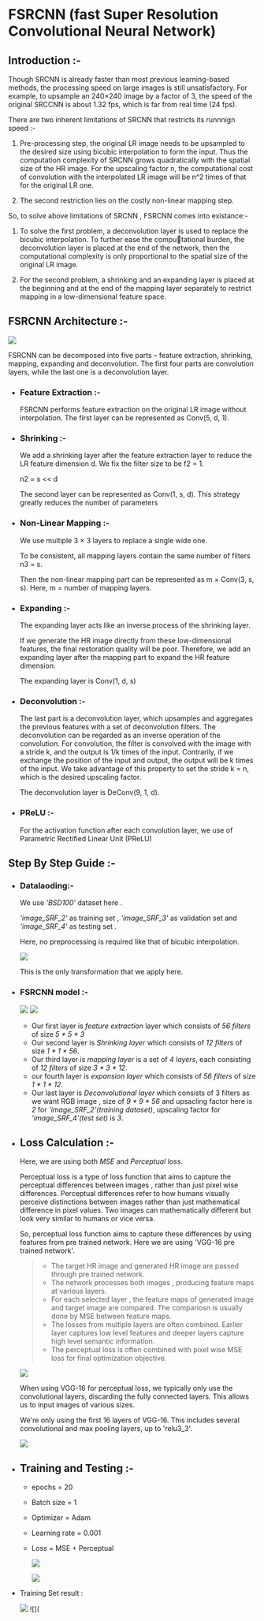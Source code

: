 # FSRCNN (fast Super Resolution Convolutional Neural Network)
## Introduction :-
Though SRCNN is already faster than most previous learning-based methods, the processing speed on large images is still unsatisfactory. For example, to upsample an 240×240 image by a factor of 3, the speed of the original SRCCNN is about 1.32 fps, which is far from real time (24 fps). 

There are two inherent limitations of SRCNN that restricts its runnnign speed :-
1. Pre-processing step, the original LR image needs to be upsampled to the desired size using bicubic interpolation to form the input. Thus the computation complexity of SRCNN grows quadratically with the spatial size of the HR image. For the upscaling factor n, the computational cost of convolution with the interpolated LR image will be n^2 times of that for the original LR one.
   
2. The second restriction lies on the costly non-linear mapping step.

So, to solve above limitations of SRCNN , FSRCNN comes into existance:-

 1. To solve the first problem, a deconvolution layer is used to replace the bicubic interpolation. To further ease the computational burden, the deconvolution layer is placed at the end of the network, then the computational complexity is only proportional to the spatial size of the original LR image.
    
 2. For the second problem, a shrinking and an expanding layer is placed at the beginning and at the end of the mapping layer separately to restrict mapping in a low-dimensional feature space.

## FSRCNN Architecture :-

![](https://github.com/Srishti002/FSRCNN/blob/main/Screenshot%202024-10-12%20233823.png)

FSRCNN can be decomposed into five parts – feature extraction, shrinking, mapping, expanding and deconvolution.
The first four parts are convolution layers, while the last one is a deconvolution layer.

- ### Feature Extraction :-

  FSRCNN performs feature extraction on the original LR image without interpolation.
  The first layer can be represented as Conv(5, d, 1).

- ### Shrinking :-

  We add a shrinking layer after the feature extraction layer to reduce the LR feature dimension d. We fix the filter size to be f2 = 1.

  n2 = s << d

  The second layer can be represented as Conv(1, s, d).
  This strategy greatly reduces the number of parameters

- ### Non-Linear Mapping :-
  
  We use multiple 3 × 3 layers to replace a single wide one.
  
  To be consistent, all mapping layers contain the same number of filters n3 = s.
  
  Then the non-linear mapping part can be represented as m × Conv(3, s, s). Here, m = number of mapping layers.

- ### Expanding :-

  The expanding layer acts like an inverse process of the shrinking layer.

  If we generate the HR image directly from these low-dimensional features, the final restoration quality will be poor. Therefore, we add an expanding layer after the mapping part to expand the HR feature dimension.

  The expanding layer is Conv(1, d, s)

- ### Deconvolution :-
  
  The last part is a deconvolution layer, which upsamples and aggregates the previous features with a set of deconvolution filters. The deconvolution can be regarded as an inverse operation of the convolution.
  For convolution, the filter is convolved with the image with a stride k, and the output is 1/k times of the input. Contrarily, if we exchange the position of the input and output, the output will be k times of the input.
  We take advantage of this property to set the stride k = n, which is the desired upscaling factor.

  The deconvolution layer is DeConv(9, 1, d).

- ### PReLU :-

  For the activation function after each convolution layer, we use of Parametric Rectified Linear Unit (PReLU)

## Step By Step Guide :-

- ### Datalaoding:-

  We use *'BSD100'* dataset here .
  
  *'image_SRF_2'* as training set , *'image_SRF_3'* as validation set and *'image_SRF_4'* as testing set .
  
  Here, no preprocessing is required like that of bicubic interpolation.

  ![](https://github.com/Srishti002/FSRCNN/blob/main/Screenshot%202024-10-13%20010754.png)

  This is the only transformation that we apply here.

- ### FSRCNN model :-

  ![](https://github.com/Srishti002/FSRCNN/blob/main/Screenshot%202024-10-13%20011204.png)
  ![](https://github.com/Srishti002/FSRCNN/blob/main/Screenshot%202024-10-13%20011228.png)

  - Our first layer is *feature extraction* layer which consists of *56 filters* of size *5 * 5 * 3*
  - Our second layer is *Shrinking layer* which consists of *12 filters* of size *1 * 1 * 56*.
  - Our third layer is *mapping layer* is a set of *4 layers*, each consisting of *12 filters* of size *3 * 3 * 12*.
  - our fourth layer is *expansion layer* which consists of *56 filters* of size *1 * 1 * 12*.
  - Our last layer is *Deconvolutional layer* which consists of 3 filters as we want RGB image , size of *9 * 9 * 56* and upsacling factor here is *2* for *'image_SRF_2'(training dataset)*, upscaling factor for *'image_SRF_4'(test set)* is *3*.

- ## Loss Calculation :-

  Here, we are using both *MSE* and *Perceptual loss*.

  Perceptual loss is a type of loss function that aims to capture the perceptual differences between images , rather than just pixel wise differences. Perceptual differences refer to how humans visually perceive 
  distinctions between images rather than just mathematical difference in pixel values. Two images can mathematically different but look very similar to humans or vice versa.

  So, perceptual loss function aims to capture these differences by using features from pre trained network. Here we are using 'VGG-16 pre trained network'.
  
  > - The target HR image and generated HR image are passed through pre trained network.
  > - The network processes both images , producing feature maps at various layers.
  > - For each selected layer , the feature maps of generated image and target image are compared. The compariosn is usually done by MSE between feature maps.
  > - The losses from multiple layers are often combined. Earlier layer captures low level features and deeper layers capture high level semantic information.
  > - The perceptual loss is often combined with pixel wise MSE loss for final optimization objective.
  
  ![](https://github.com/Srishti002/SRCNN/blob/main/Screenshot%202024-10-12%20030818.png)

  When using VGG-16 for perceptual loss, we typically only use the convolutional layers, discarding the fully connected layers. This allows us to input images of various sizes.

  We're only using the first 16 layers of VGG-16. This includes several convolutional and max pooling layers, up to 'relu3_3'.

  ![](https://github.com/Srishti002/FSRCNN/blob/main/Screenshot%202024-10-13%20020227.png)

- ## Training and Testing :-
  
  - epochs = 20
  - Batch size = 1
  - Optimizer = Adam
  - Learning rate = 0.001
  - Loss = MSE + Perceptual
    
    ![](https://github.com/Srishti002/FSRCNN/blob/main/Screenshot%202024-10-13%20020936.png)

    ![](https://github.com/Srishti002/FSRCNN/blob/main/Screenshot%202024-10-13%20021003.png)

- Training Set result :

  ![](https://github.com/Srishti002/FSRCNN/blob/main/label_0.png)
  ![](

  
  
